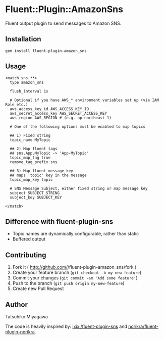 # Fluent::Plugin::AmazonSns

Fluent output plugin to send messages to Amazon SNS.

## Installation

    gem install fluent-plugin-amazon_sns

## Usage

```
<match sns.**>
  type amazon_sns

  flush_interval 1s

  # Optional if you have AWS_* environment variables set up (via IAM Role etc.)
  aws_access_key_id AWS_ACCESS_KEY_ID
  aws_secret_access_key AWS_SECRET_ACCESS_KEY
  aws_region AWS_REGION # (e.g. ap-northeast-1)

  # One of the following options must be enabled to map topics

  ## 1) Fixed string
  topic_name MyTopic

  ## 2) Map fluent tags
  ## sns.App.MyTopic -> 'App-MyTopic'
  topic_map_tag true
  remove_tag_prefix sns

  ## 3) Map fluent message key
  ## maps 'topic' key in the message
  topic_map_key topic

  # SNS Message Subject, either fixed string or map message key
  subject SUBJECT_STRING
  subject_key SUBJECT_KEY

</match>
```

## Difference with fluent-plugin-sns

* Topic names are dynamically configurable, rather than static
* Buffered output 

## Contributing

1. Fork it ( http://github.com/<my-github-username>/fluent-plugin-amazon_sns/fork )
2. Create your feature branch (`git checkout -b my-new-feature`)
3. Commit your changes (`git commit -am 'Add some feature'`)
4. Push to the branch (`git push origin my-new-feature`)
5. Create new Pull Request

## Author

Tatsuhiko Miyagawa

The code is heavily inspired by: [ixixi/fluent-plugin-sns](https://github.com/ixixi/fluent-plugin-sns) and [norikra/fluent-plugin-norikra](https://github.com/norikra/fluent-plugin-norikra).
